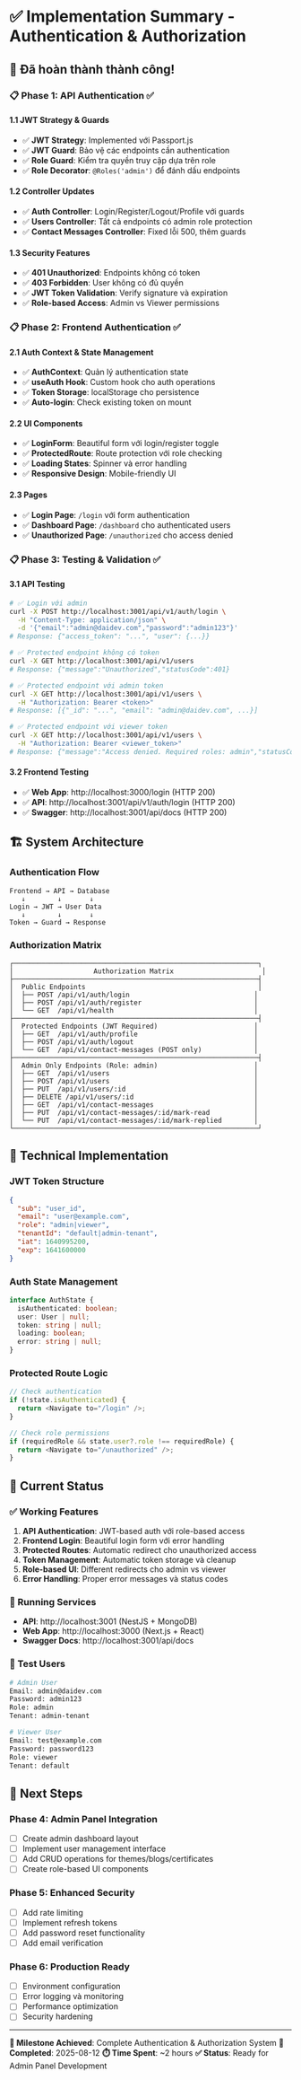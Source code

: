 # ✅ Implementation Summary - Authentication & Authorization

## 🎉 Đã hoàn thành thành công!

### 📋 Phase 1: API Authentication ✅

#### 1.1 JWT Strategy & Guards
- ✅ **JWT Strategy**: Implemented với Passport.js
- ✅ **JWT Guard**: Bảo vệ các endpoints cần authentication
- ✅ **Role Guard**: Kiểm tra quyền truy cập dựa trên role
- ✅ **Role Decorator**: `@Roles('admin')` để đánh dấu endpoints

#### 1.2 Controller Updates
- ✅ **Auth Controller**: Login/Register/Logout/Profile với guards
- ✅ **Users Controller**: Tất cả endpoints có admin role protection
- ✅ **Contact Messages Controller**: Fixed lỗi 500, thêm guards

#### 1.3 Security Features
- ✅ **401 Unauthorized**: Endpoints không có token
- ✅ **403 Forbidden**: User không có đủ quyền
- ✅ **JWT Token Validation**: Verify signature và expiration
- ✅ **Role-based Access**: Admin vs Viewer permissions

### 📋 Phase 2: Frontend Authentication ✅

#### 2.1 Auth Context & State Management
- ✅ **AuthContext**: Quản lý authentication state
- ✅ **useAuth Hook**: Custom hook cho auth operations
- ✅ **Token Storage**: localStorage cho persistence
- ✅ **Auto-login**: Check existing token on mount

#### 2.2 UI Components
- ✅ **LoginForm**: Beautiful form với login/register toggle
- ✅ **ProtectedRoute**: Route protection với role checking
- ✅ **Loading States**: Spinner và error handling
- ✅ **Responsive Design**: Mobile-friendly UI

#### 2.3 Pages
- ✅ **Login Page**: `/login` với form authentication
- ✅ **Dashboard Page**: `/dashboard` cho authenticated users
- ✅ **Unauthorized Page**: `/unauthorized` cho access denied

### 📋 Phase 3: Testing & Validation ✅

#### 3.1 API Testing
```bash
# ✅ Login với admin
curl -X POST http://localhost:3001/api/v1/auth/login \
  -H "Content-Type: application/json" \
  -d '{"email":"admin@daidev.com","password":"admin123"}'
# Response: {"access_token": "...", "user": {...}}

# ✅ Protected endpoint không có token
curl -X GET http://localhost:3001/api/v1/users
# Response: {"message":"Unauthorized","statusCode":401}

# ✅ Protected endpoint với admin token
curl -X GET http://localhost:3001/api/v1/users \
  -H "Authorization: Bearer <token>"
# Response: [{"_id": "...", "email": "admin@daidev.com", ...}]

# ✅ Protected endpoint với viewer token
curl -X GET http://localhost:3001/api/v1/users \
  -H "Authorization: Bearer <viewer_token>"
# Response: {"message":"Access denied. Required roles: admin","statusCode":403}
```

#### 3.2 Frontend Testing
- ✅ **Web App**: http://localhost:3000/login (HTTP 200)
- ✅ **API**: http://localhost:3001/api/v1/auth/login (HTTP 200)
- ✅ **Swagger**: http://localhost:3001/api/docs (HTTP 200)

## 🏗️ System Architecture

### Authentication Flow
```
Frontend → API → Database
   ↓        ↓       ↓
Login → JWT → User Data
   ↓        ↓       ↓
Token → Guard → Response
```

### Authorization Matrix
```
┌─────────────────────────────────────────────────────────────┐
│                    Authorization Matrix                      │
├─────────────────────────────────────────────────────────────┤
│  Public Endpoints                                           │
│  ├── POST /api/v1/auth/login                               │
│  ├── POST /api/v1/auth/register                            │
│  └── GET  /api/v1/health                                   │
├─────────────────────────────────────────────────────────────┤
│  Protected Endpoints (JWT Required)                        │
│  ├── GET  /api/v1/auth/profile                             │
│  ├── POST /api/v1/auth/logout                              │
│  └── GET  /api/v1/contact-messages (POST only)             │
├─────────────────────────────────────────────────────────────┤
│  Admin Only Endpoints (Role: admin)                        │
│  ├── GET  /api/v1/users                                    │
│  ├── POST /api/v1/users                                    │
│  ├── PUT  /api/v1/users/:id                                │
│  ├── DELETE /api/v1/users/:id                              │
│  ├── GET  /api/v1/contact-messages                         │
│  ├── PUT  /api/v1/contact-messages/:id/mark-read           │
│  └── PUT  /api/v1/contact-messages/:id/mark-replied        │
└─────────────────────────────────────────────────────────────┘
```

## 🔧 Technical Implementation

### JWT Token Structure
```json
{
  "sub": "user_id",
  "email": "user@example.com",
  "role": "admin|viewer",
  "tenantId": "default|admin-tenant",
  "iat": 1640995200,
  "exp": 1641600000
}
```

### Auth State Management
```typescript
interface AuthState {
  isAuthenticated: boolean;
  user: User | null;
  token: string | null;
  loading: boolean;
  error: string | null;
}
```

### Protected Route Logic
```typescript
// Check authentication
if (!state.isAuthenticated) {
  return <Navigate to="/login" />;
}

// Check role permissions
if (requiredRole && state.user?.role !== requiredRole) {
  return <Navigate to="/unauthorized" />;
}
```

## 🚀 Current Status

### ✅ Working Features
1. **API Authentication**: JWT-based auth với role-based access
2. **Frontend Login**: Beautiful login form với error handling
3. **Protected Routes**: Automatic redirect cho unauthorized access
4. **Token Management**: Automatic token storage và cleanup
5. **Role-based UI**: Different redirects cho admin vs viewer
6. **Error Handling**: Proper error messages và status codes

### 🔄 Running Services
- **API**: http://localhost:3001 (NestJS + MongoDB)
- **Web App**: http://localhost:3000 (Next.js + React)
- **Swagger Docs**: http://localhost:3001/api/docs

### 👥 Test Users
```bash
# Admin User
Email: admin@daidev.com
Password: admin123
Role: admin
Tenant: admin-tenant

# Viewer User  
Email: test@example.com
Password: password123
Role: viewer
Tenant: default
```

## 📝 Next Steps

### Phase 4: Admin Panel Integration
- [ ] Create admin dashboard layout
- [ ] Implement user management interface
- [ ] Add CRUD operations for themes/blogs/certificates
- [ ] Create role-based UI components

### Phase 5: Enhanced Security
- [ ] Add rate limiting
- [ ] Implement refresh tokens
- [ ] Add password reset functionality
- [ ] Add email verification

### Phase 6: Production Ready
- [ ] Environment configuration
- [ ] Error logging và monitoring
- [ ] Performance optimization
- [ ] Security hardening

---

**🎯 Milestone Achieved**: Complete Authentication & Authorization System
**📅 Completed**: 2025-08-12
**⏱️ Time Spent**: ~2 hours
**✅ Status**: Ready for Admin Panel Development 